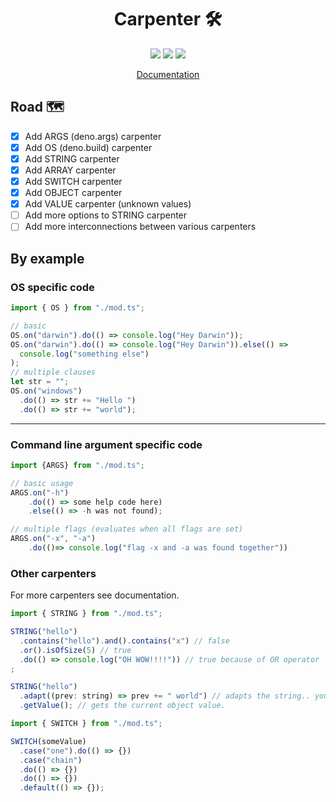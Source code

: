 <h1 align="center">Carpenter 🛠</h1>
<p align="center">

<img src="https://img.shields.io/github/workflow/status/duart38/Carpenter/Test%20module?label=Tests&style=for-the-badge" />
  <img src="https://img.shields.io/github/license/duart38/Carpenter?color=yellow&style=for-the-badge" />
  <img src="https://img.shields.io/github/v/release/duart38/Carpenter?style=for-the-badge" />

</p>

<a align="center" href="https://doc.deno.land/https/deno.land/x/carpenter/mod.ts">

Documentation

</a>

## Road 🗺

- [x] Add ARGS (deno.args) carpenter
- [x] Add OS (deno.build) carpenter
- [x] Add STRING carpenter
- [x] Add ARRAY carpenter
- [x] Add SWITCH carpenter
- [x] Add OBJECT carpenter
- [x] Add VALUE carpenter (unknown values)
- [ ] Add more options to STRING carpenter
- [ ] Add more interconnections between various carpenters

## By example

### OS specific code

```JavaScript
import { OS } from "./mod.ts";

// basic
OS.on("darwin").do(() => console.log("Hey Darwin"));
OS.on("darwin").do(() => console.log("Hey Darwin")).else(() =>
  console.log("something else")
);
// multiple clauses
let str = "";
OS.on("windows")
  .do(() => str += "Hello ")
  .do(() => str += "world");
```

---

### Command line argument specific code

```JavaScript
import {ARGS} from "./mod.ts";

// basic usage
ARGS.on("-h")
    .do(() => some help code here)
    .else(() => -h was not found);

// multiple flags (evaluates when all flags are set)
ARGS.on("-x", "-a")
    .do(()=> console.log("flag -x and -a was found together"))
```

### Other carpenters

For more carpenters see documentation.

```JavaScript
import { STRING } from "./mod.ts";

STRING("hello")
  .contains("hello").and().contains("x") // false
  .or().isOfSize(5) // true
  .do(() => console.log("OH WOW!!!!")) // true because of OR operator
;

STRING("hello")
  .adapt((prev: string) => prev += " world") // adapts the string.. you may continue with chaining after this
  .getValue(); // gets the current object value.
```

```JavaScript
import { SWITCH } from "./mod.ts";

SWITCH(someValue)
  .case("one").do(() => {})
  .case("chain")
  .do(() => {})
  .do(() => {})
  .default(() => {});
```
